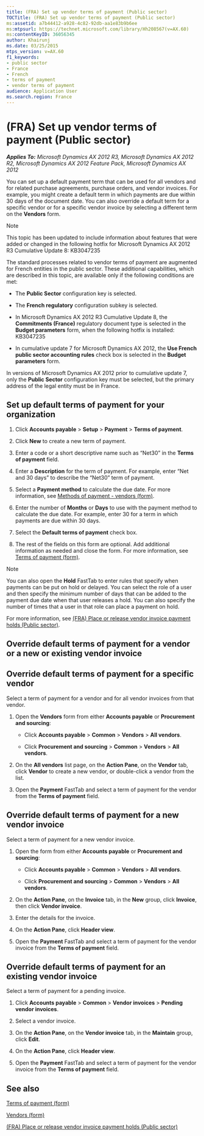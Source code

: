 ```yaml
---
title: (FRA) Set up vendor terms of payment (Public sector)
TOCTitle: (FRA) Set up vendor terms of payment (Public sector)
ms:assetid: a7b44412-a928-4c82-92db-aa1e83b9b6ee
ms:mtpsurl: https://technet.microsoft.com/library/Hh208567(v=AX.60)
ms:contentKeyID: 36056345
author: Khairunj
ms.date: 03/25/2015
mtps_version: v=AX.60
f1_keywords:
- public sector
- France
- French
- terms of payment
- vendor terms of payment
audience: Application User
ms.search.region: France
---
```


# (FRA) Set up vendor terms of payment (Public sector) 


_**Applies To:** Microsoft Dynamics AX 2012 R3, Microsoft Dynamics AX 2012 R2, Microsoft Dynamics AX 2012 Feature Pack, Microsoft Dynamics AX 2012_

You can set up a default payment term that can be used for all vendors and for related purchase agreements, purchase orders, and vendor invoices. For example, you might create a default term in which payments are due within 30 days of the document date. You can also override a default term for a specific vendor or for a specific vendor invoice by selecting a different term on the **Vendors** form.


> [!NOTE]
> <P>This topic has been updated to include information about features that were added or changed in the following hotfix for Microsoft Dynamics AX 2012 R3 Cumulative Update 8: KB3047235</P>The standard processes related to vendor terms of payment are augmented for French entities in the public sector. These additional capabilities, which are described in this topic, are available only if the following conditions are met: 
> <UL>
> <LI>
> <P>The <STRONG>Public Sector</STRONG> configuration key is selected.</P>
> <LI>
> <P>The <STRONG>French regulatory</STRONG> configuration subkey is selected.</P>
> <LI>
> <P>In Microsoft Dynamics AX 2012 R3 Cumulative Update 8, the <STRONG>Commitments (France)</STRONG> regulatory document type is selected in the <STRONG>Budget parameters</STRONG> form, when the following hotfix is installed: KB3047235</P>
> <LI>
> <P>In cumulative update 7 for Microsoft Dynamics AX 2012, the <STRONG>Use French public sector accounting rules</STRONG> check box is selected in the <STRONG>Budget parameters</STRONG> form.</P></LI></UL>
> <P>In versions of Microsoft Dynamics AX 2012 prior to cumulative update 7, only the <STRONG>Public Sector</STRONG> configuration key must be selected, but the primary address of the legal entity must be in France.</P>



## Set up default terms of payment for your organization

1.  Click **Accounts payable** \> **Setup** \> **Payment** \> **Terms of payment**.

2.  Click **New** to create a new term of payment.

3.  Enter a code or a short descriptive name such as “Net30” in the **Terms of payment** field.

4.  Enter a **Description** for the term of payment. For example, enter “Net and 30 days” to describe the “Net30” term of payment.

5.  Select a **Payment method** to calculate the due date. For more information, see [Methods of payment - vendors (form)](https://technet.microsoft.com/library/aa618565\(v=ax.60\)).

6.  Enter the number of **Months** or **Days** to use with the payment method to calculate the due date. For example, enter 30 for a term in which payments are due within 30 days.

7.  Select the **Default terms of payment** check box.

8.  The rest of the fields on this form are optional. Add additional information as needed and close the form. For more information, see [Terms of payment (form)](https://technet.microsoft.com/library/aa588427\(v=ax.60\)).


> [!NOTE]
> <P>You can also open the <STRONG>Hold</STRONG> FastTab to enter rules that specify when payments can be put on hold or delayed. You can select the role of a user and then specify the minimum number of days that can be added to the payment due date when that user releases a hold. You can also specify the number of times that a user in that role can place a payment on hold.</P>
> <P>For more information, see <A href="fra-place-or-release-vendor-invoice-payment-holds-public-sector.md">(FRA) Place or release vendor invoice payment holds (Public sector)</A>.</P>



## Override default terms of payment for a vendor or a new or existing vendor invoice

## Override default terms of payment for a specific vendor

Select a term of payment for a vendor and for all vendor invoices from that vendor.

1.  Open the **Vendors** form from either **Accounts payable** or **Procurement and sourcing**:
    
      - Click **Accounts payable** \> **Common** \> **Vendors** \> **All vendors**.
    
      - Click **Procurement and sourcing** \> **Common** \> **Vendors** \> **All vendors**.

2.  On the **All vendors** list page, on the **Action Pane**, on the **Vendor** tab, click **Vendor** to create a new vendor, or double-click a vendor from the list.

3.  Open the **Payment** FastTab and select a term of payment for the vendor from the **Terms of payment** field.

## Override default terms of payment for a new vendor invoice

Select a term of payment for a new vendor invoice.

1.  Open the form from either **Accounts payable** or **Procurement and sourcing**:
    
      - Click **Accounts payable** \> **Common** \> **Vendors** \> **All vendors**.
    
      - Click **Procurement and sourcing** \> **Common** \> **Vendors** \> **All vendors**.

2.  On the **Action Pane**, on the **Invoice** tab, in the **New** group, click **Invoice**, then click **Vendor invoice**.

3.  Enter the details for the invoice.

4.  On the **Action Pane**, click **Header view**.

5.  Open the **Payment** FastTab and select a term of payment for the vendor invoice from the **Terms of payment** field.

## Override default terms of payment for an existing vendor invoice

Select a term of payment for a pending invoice.

1.  Click **Accounts payable** \> **Common** \> **Vendor invoices** \> **Pending vendor invoices**.

2.  Select a vendor invoice.

3.  On the **Action Pane**, on the **Vendor invoice** tab, in the **Maintain** group, click **Edit**.

4.  On the **Action Pane**, click **Header view**.

5.  Open the **Payment** FastTab and select a term of payment for the vendor invoice from the **Terms of payment** field.

## See also

[Terms of payment (form)](https://technet.microsoft.com/library/aa588427\(v=ax.60\))

[Vendors (form)](https://technet.microsoft.com/library/aa592162\(v=ax.60\))

[(FRA) Place or release vendor invoice payment holds (Public sector)](fra-place-or-release-vendor-invoice-payment-holds-public-sector.md)

  


